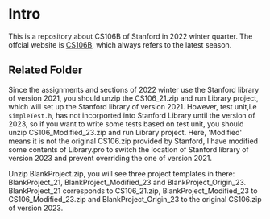 # Intro
This is a repository about CS106B of Stanford in 2022 winter quarter. The offcial website is [CS106B](https://web.stanford.edu/class/cs106b/), which always refers to the latest season. 

##  Related Folder

Since the assignments and sections of 2022 winter use the Stanford library of version 2021, you should unzip the CS106_21.zip and run  Library project, which will set up the Stanford library of version 2021. However, test unit,i.e `simpleTest.h`, has not incorported into Stanford Library until the version of 2023, so if you want to write some tests based on test unit, you should unzip CS106_Modified_23.zip and run Library project. Here, 'Modified' means it is not the original CS106.zip provided by Stanford, I have modified some contents of Library.pro to switch the location of Stanford library of version 2023 and prevent overriding the one of version 2021.

Unzip BlankProject.zip, you will see three project templates in there: BlankProject_21, BlankProject_Modified_23 and BlankProject_Origin_23. BlankProject_21 corresponds to CS106_21.zip, BlankProject_Modified_23 to CS106_Modified_23.zip and  BlankProject_Origin_23 to the original CS106.zip of version 2023.







